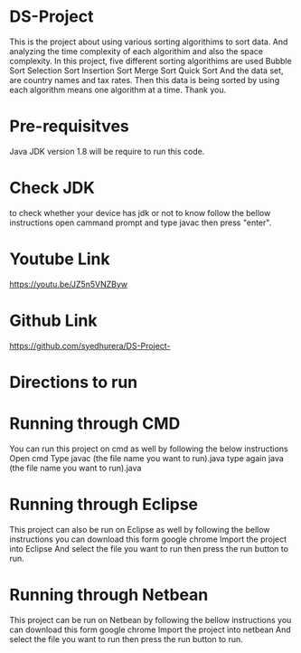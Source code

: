  # DS-Project
This is the project about using various sorting algorithims to sort data.
And analyzing the time complexity of each algorithim and also the space complexity.
In this project, five different sorting algorithims are used
Bubble Sort
Selection Sort
Insertion Sort
Merge Sort
Quick Sort
And the data set, are country names and tax rates.
Then this data is being sorted by using each algorithm means one algorithm at a time.
Thank you.

# Pre-requisitves 
Java JDK version 1.8 will be require to run this code.

# Check JDK
to check whether your device has jdk  or not to know follow the bellow instructions
open cammand prompt and type javac then press "enter".


# Youtube Link
https://youtu.be/JZ5n5VNZByw

# Github Link
https://github.com/syedhurera/DS-Project-

# Directions to run

# Running through CMD
You can run this project on cmd as well by following the below instructions
Open cmd Type javac (the file name you want to run).java 
type again java (the file name you want to run).java

# Running through Eclipse 

This project can also be run on Eclipse as well by following the bellow instructions
you can download this form google chrome
Import the project into Eclipse 
And select the file you want to run then press the run button to run.

# Running through Netbean 

This project can be run on Netbean by following the bellow instructions
you can download this form google chrome
Import the project into netbean 
And select the file you want to run then press the run button to run.
